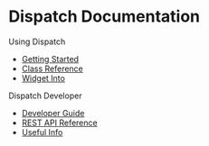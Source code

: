 # Dispatch Documentation

Using Dispatch

- [Getting Started](./getting-started.md)
- [Class Reference](./class-reference/)
- [Widget Into](./widget-intro.md)

Dispatch Developer

- [Developer Guide](./dev-guide/)
- [REST API Reference](./api/)
- [Useful Info](./generic/)
